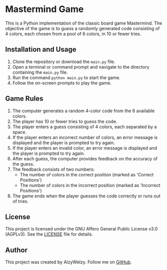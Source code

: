 # Mastermind Game

This is a Python implementation of the classic board game Mastermind. The objective of the game is to guess a randomly generated code consisting of 4 colors, each chosen from a pool of 6 colors, in 10 or fewer tries.

## Installation and Usage

1. Clone the repository or download the `main.py` file.
2. Open a terminal or command prompt and navigate to the directory containing the `main.py` file.
3. Run the command `python main.py` to start the game.
4. Follow the on-screen prompts to play the game.

## Game Rules

1. The computer generates a random 4-color code from the 6 available colors.
2. The player has 10 or fewer tries to guess the code.
3. The player enters a guess consisting of 4 colors, each separated by a space.
4. If the player enters an incorrect number of colors, an error message is displayed and the player is prompted to try again.
5. If the player enters an invalid color, an error message is displayed and the player is prompted to try again.
6. After each guess, the computer provides feedback on the accuracy of the guess.
7. The feedback consists of two numbers:
   - The number of colors in the correct position (marked as 'Correct Positions')
   - The number of colors in the incorrect position (marked as 'Incorrect Positions')
8. The game ends when the player guesses the code correctly or runs out of tries.

## License

This project is licensed under the GNU Affero General Public License v3.0 (AGPLv3). See the [LICENSE](LICENSE) file for details.

## Author

This project was created by AlzyWelzy. Follow me on [GitHub](https://github.com/AlzyWelzy).
